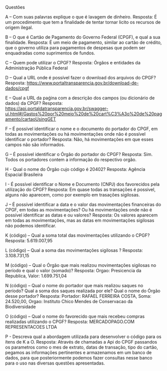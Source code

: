 Questões

A – Com suas palavras explique o que é lavagem de dinheiro.
Resposta: É um procedimento que tem a finalidade de tentar tornar licito os recursos de origem ilegal.

B – O que é Cartão de Pagamento do Governo Federal (CPGF), e qual a sua finalidade.
Resposta: É um meio de pagamento, similar ao cartão de crédito, que o governo utiliza para pagamentos de despesas que podem ser enquadradas como suprimentos de fundos.

C – Quem pode utilizar o CPGF?
Resposta: Órgãos e entidades da Administração Pública Federal

D – Qual a URL onde é possível fazer o download dos arquivos do CPGF?
Resposta: https://www.portaltransparencia.gov.br/download-de-dados/cpgf

E – Qual a URL da paǵina com a descrição dos campos (ou dicionário de dados) da CPGF?
Resposta: https://api.portaldatransparencia.gov.br/swagger-ui.html#/Gastos%20por%20meio%20de%20cart%C3%A3o%20de%20pagamento/cartaoUsingGET

F – É possível identificar o nome e o documento do portador do CPGF, em todas as
movimentações ou há movimentações onde não é possível identificar o portador?
Resposta: Não, há movimentações em que esses campos não são informados.

G – É possível identificar o Órgão do portador do CPGF?
Resposta: Sim. Todos os portadores contem a informação do respectivo orgão.

H - Qual o nome do Órgão cujo código é 20402?
Resposta: Agência Espacial Brasileira

I - É possível identificar o Nome e Documento (CNPJ) dos favorecidos pela utilização do
CPGF?
Resposta: Em quase todas as transações é possivel, alguns não aparecem, como por exemplo
em trasações sigilosas.

J – É possível identificar a data e o valor das movimentações financeiras do CPGF, em
todas as movimentações? Ou há movimentações onde não é possível identificar as datas e
ou valores?
Resposta: Os valores aparecem em todas as movimentações, mas as datas em movimentações
sigilosas não podemos identificar.

K (código) – Qual a soma total das movimentações utilizando o CPGF?
Resposta: 5.619.007,95

L (código) – Qual a soma das movimentações sigilosas ?
Resposta: 3.108.731,15

M (código) – Qual o Órgão que mais realizou movimentações sigilosas no período e qual o
valor (somado)?
Resposta: Orgao: Presicencia da Republica, Valor: 1.699.751,04

N (código) – Qual o nome do portador que mais realizou saques no período? Qual a soma
dos saques realizada por ele? Qual o nome do Órgão desse portador?
Resposta: Portador: RAFAEL FERREIRA COSTA, Soma: 24.520,00, Orgao: Instituto Chico Mendes
de Conservacao da Biodiversidade

O (código) – Qual o nome do favorecido que mais recebeu compras realizadas utilizando o
CPGF?
Resposta: MERCADOPAGO.COM REPRESENTACOES LTDA

P - Descreva qual a abordagem utilizada para desenvolver o código para os ítens de K a O.
Resposta: Através de chamadas a Api do CPGF passandos os parametros como o mes de extrato, datas de 
transação, tipo do cartão, pegamos as informações pertinentes e armazenamos em um banco 
de dados, para que posteriormente podemos fazer consultas nesse banco para o uso 
nas diversas questões apresentadas.
